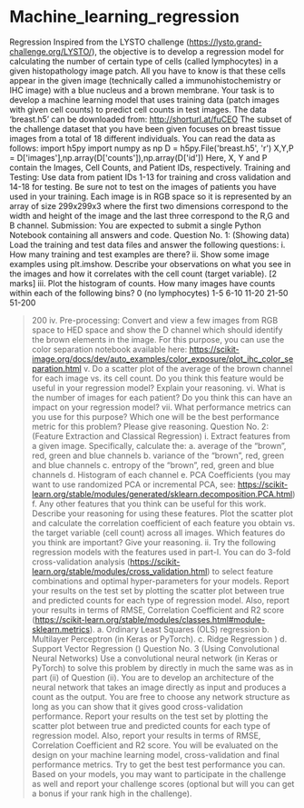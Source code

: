# Machine_learning_regression
 Regression
Inspired from the LYSTO challenge (https://lysto.grand-challenge.org/LYSTO/), the objective is to develop a regression model for calculating the number of certain type of cells (called lymphocytes) in a given histopathology image patch. All you have to know is that these cells appear in the given image (technically called a immunohistochemistry or IHC image) with a blue nucleus and a brown membrane. Your task is to develop a machine learning model that uses training data (patch images with given cell counts) to predict cell counts in test images.
The data ‘breast.h5’ can be downloaded from: http://shorturl.at/fuCEO
The subset of the challenge dataset that you have been given focuses on breast tissue images from a total of 18 different individuals. You can read the data as follows:
import h5py
import numpy as np
D = h5py.File('breast.h5', 'r')
X,Y,P = D['images'],np.array(D['counts']),np.array(D['id'])
Here, X, Y and P contain the Images, Cell Counts, and Patient IDs, respectively.
Training and Testing: Use data from patient IDs 1-13 for training and cross validation and 14-18 for testing. Be sure not to test on the images of patients you have used in your training. Each image is in RGB space so it is represented by an array of size 299x299x3 where the first two dimensions correspond to the width and height of the image and the last three correspond to the R,G and B channel.
Submission: You are expected to submit a single Python Notebook containing all answers and code.
Question No. 1: (Showing data) 
Load the training and test data files and answer the following questions:
i. How many training and test examples are there?
ii. Show some image examples using plt.imshow. Describe your observations on what you see in the images and how it correlates with the cell count (target variable). [2 marks]
iii. Plot the histogram of counts. How many images have counts within each of the following bins? 
0 (no lymphocytes)
1-5
6-10
11-20
21-50
51-200
>200
iv. Pre-processing: Convert and view a few images from RGB space to HED space and show the D channel which should identify the brown elements in the image. For this purpose, you can use the color separation notebook available here: https://scikit-image.org/docs/dev/auto_examples/color_exposure/plot_ihc_color_separation.html
v. Do a scatter plot of the average of the brown channel for each image vs. its cell count. Do you think this feature would be useful in your regression model? Explain your reasoning. 
vi. What is the number of images for each patient? Do you think this can have an impact on your regression model? 
vii. What performance metrics can you use for this purpose? Which one will be the best performance metric for this problem? Please give reasoning. 
Question No. 2: (Feature Extraction and Classical Regression)
i. Extract features from a given image. Specifically, calculate the:
a. average of the “brown”, red, green and blue channels
b. variance of the “brown”, red, green and blue channels
c. entropy of the “brown”, red, green and blue channels
d. Histogram of each channel
e. PCA Coefficients (you may want to use randomized PCA or incremental PCA, see: https://scikit-learn.org/stable/modules/generated/sklearn.decomposition.PCA.html)
f. Any other features that you think can be useful for this work. Describe your reasoning for using these features.
Plot the scatter plot and calculate the correlation coefficient of each feature you obtain vs. the target variable (cell count) across all images. Which features do you think are important? Give your reasoning. 
ii. Try the following regression models with the features used in part-I. You can do 3-fold cross-validation analysis (https://scikit-learn.org/stable/modules/cross_validation.html) to select feature combinations and optimal hyper-parameters for your models. Report your results on the test set by plotting the scatter plot between true and predicted counts for each type of regression model. Also, report your results in terms of RMSE, Correlation Coefficient and R2 score (https://scikit-learn.org/stable/modules/classes.html#module-sklearn.metrics).
a. Ordinary Least Squares (OLS) regression
b. Multilayer Perceptron (in Keras or PyTorch).
c. Ridge Regression )
d. Support Vector Regression ()
Question No. 3 (Using Convolutional Neural Networks) 
Use a convolutional neural network (in Keras or PyTorch) to solve this problem by directly in much the same was as in part (ii) of Question (ii). You are to develop an architecture of the neural network that takes an image directly as input and produces a count as the output. You are free to choose any network structure as long as you can show that it gives good cross-validation performance. Report your results on the test set by plotting the scatter plot between true and predicted counts for each type of regression model. Also, report your results in terms of RMSE, Correlation Coefficient and R2
score. You will be evaluated on the design on your machine learning model, cross-validation and final performance metrics. Try to get the best test performance you can.
Based on your models, you may want to participate in the challenge as well and report your challenge scores (optional but will you can get a bonus if your rank high in the challenge).

